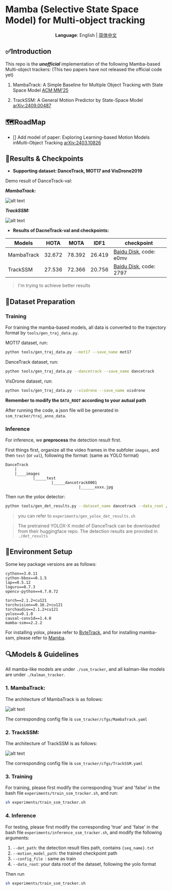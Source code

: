 # Mamba (Selective State Space Model) for Multi-object tracking 

<div align="center">

**Language**: English | [简体中文](README_CN.md)

</div>

## ✅Introduction

This repo is the ***unofficial*** implementation of the following Mamba-based Multi-object trackers: (This two papers have not released the official code yet)

1. MambaTrack: A Simple Baseline for Multiple Object Tracking with State Space Model [ACM MM'25](http://arxiv.org/abs/2408.09178)

2. TrackSSM: A General Motion Predictor by State-Space Model [arXiv:2409.00487](http://arxiv.org/abs/2409.00487)

## 🗺️RoadMap

- [] Add model of paper: Exploring Learning-based Motion Models inMulti-Object Tracking [arXiv:2403.10826](http://arxiv.org/abs/2403.10826)

## 🏃Results & Checkpoints

- **Supporting dataset: DanceTrack, MOT17 and VisDrone2019**

Demo result of DanceTrack-val:

***MambaTrack:***

![alt text](assets/mambatrack_demo.gif "title")

***TrackSSM:***

![alt text](assets/trackssm_demo.gif "title")

- **Results of DacneTrack-val and checkpoints:**

| Models | HOTA | MOTA | IDF1| checkpoint |
| ------ | ------ | ------ | ------ | ------ |
| MambaTrack | 32.672 | 78.392 | 26.419 | [Baidu Disk](https://pan.baidu.com/s/1QuMQV3iubDIkDUMExDcSOQ), code: e0mv | 
| TrackSSM | 27.536| 72.366 | 20.756 | [Baidu Disk](https://pan.baidu.com/s/1hHOkvhmICRC2zB0A-SJyDQ), code: 2797| 

> I'm trying to achieve better results

## 📑Dataset Preparation

### Training

For training the mamba-based models, all data is converted to the trajectory format by `tools/gen_traj_data.py`. 

MOT17 dataset, run:

```bash
python tools/gen_traj_data.py --mot17 --save_name mot17
```

DanceTrack dataset, run:

```bash
python tools/gen_traj_data.py --dancetrack --save_name dancetrack
```

VisDrone dataset, run:

```bash
python tools/gen_traj_data.py --visdrone --save_name visdrone
```

**Remember to modify the `DATA_ROOT` according to your autual path**

After running the code, a json file will be generated in `ssm_tracker/traj_anno_data`.

### Inference

For inference, we **preprocess** the detection result first.

First things first, organize all the video frames in the subfoler `images`, and then `test` (or `val`), following the format: (same as YOLO format)

```
DanceTrack
    |
    |____images
            |_____test
                    |_____dancetrack0001
                                |______xxxx.jpg
```

Then run the yolox detector:

```bash
python tools/gen_det_results.py --dataset_name dancetrack --data_root /data/datasets/DanceTrack/images/ --split val --exp_file yolox_exps/custom/yolox_x.py --model_path weights/yolox_dancetrack.pth.tar --generate_meta_data
```

> you can refer to `experiments/gen_yolox_det_results.sh`

> The pretrained YOLOX-X model of DanceTrack can be downloaded from their huggingface repo. The detection results are provided in `./det_results`

## 🔨Environment Setup

Some key package versions are as follows:

```
cython==3.0.11
cython-bbox==0.1.5
lap==0.5.12
loguru==0.7.3
opencv-python==4.7.0.72

torch==2.1.2+cu121
torchvision==0.16.2+cu121
torchaudio==2.1.2+cu121
yolox==0.1.0
causal-conv1d==1.4.0
mamba-ssm==2.2.2
```

For installing yolox, please refer to [ByteTrack](https://github.com/ifzhang/ByteTrack), and for installing mamba-ssm, please refer to [Mamba](https://github.com/state-spaces/mamba).


## 🔍Models & Guidelines

All mamba-like models are under `./ssm_tracker`, and all kalman-like models are under `./kalman_tracker`.

### 1. MambaTrack:

The architecture of MambaTrack is as follows:

![alt text](assets/mambatrack.png "title")

The corresponding config file is `ssm_tracker/cfgs/MambaTrack.yaml`

### 2. TrackSSM:

The architecture of TrackSSM is as follows:

![alt text](assets/trackssm.png "title")

The corresponding config file is `ssm_tracker/cfgs/TrackSSM.yaml`

### 3. Training

For training, please first modify the corresponding 'true' and 'false' in the bash file `experiments/train_ssm_tracker.sh`, and run:

```bash
sh experiments/train_ssm_tracker.sh
```

### 4. Inference

For testing, please first modify the corresponding 'true' and 'false' in the bash file `experiments/inference_ssm_tracker.sh`, and modify the following arguments:

1. `--det_path`: the detection result files path, contains `{seq_name}.txt`
2. `--motion_model_path`: the trained checkpoint path
3. `--config_file `: same as train
4. `--data_root`: your data root of the dataset, following the yolo format

Then run

```bash
sh experiments/train_ssm_tracker.sh
```